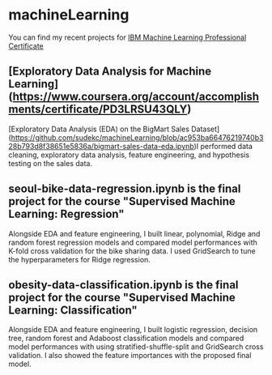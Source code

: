 # machineLearning
You can find my recent projects for [IBM Machine Learning Professional Certificate](https://www.coursera.org/professional-certificates/ibm-machine-learning?=)

## [Exploratory Data Analysis for Machine Learning] (https://www.coursera.org/account/accomplishments/certificate/PD3LRSU43QLY)

[Exploratory Data Analysis (EDA) on the BigMart Sales Dataset] (https://github.com/sudekc/machineLearning/blob/ac953ba66476219740b328b793d8f38651e5836a/bigmart-sales-data-eda.ipynb)I performed data cleaning, exploratory data analysis, feature engineering, and hypothesis testing on the sales data.

## seoul-bike-data-regression.ipynb is the final project for the course "Supervised Machine Learning: Regression"

Alongside EDA and feature engineering, I built linear, polynomial, Ridge and random forest regression models and compared model performances with K-fold cross validation for the bike sharing data. I used GridSearch to tune the hyperparameters for Ridge regression.

## obesity-data-classification.ipynb is the final project for the course "Supervised Machine Learning: Classification"

Alongside EDA and feature engineering, I built logistic regression, decision tree, random forest and Adaboost classification models and compared model performances with using stratified-shuffle-split and GridSearch cross validation. I also showed the feature importances with the proposed final model.
